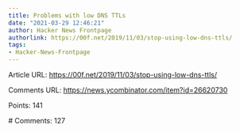 ```yaml
---
title: Problems with low DNS TTLs
date: "2021-03-29 12:46:21"
author: Hacker News Frontpage
authorlink: https://00f.net/2019/11/03/stop-using-low-dns-ttls/
tags:
- Hacker-News-Frontpage
---
```


<p>Article URL: <a href="https://00f.net/2019/11/03/stop-using-low-dns-ttls/">https://00f.net/2019/11/03/stop-using-low-dns-ttls/</a></p>
<p>Comments URL: <a href="https://news.ycombinator.com/item?id=26620730">https://news.ycombinator.com/item?id=26620730</a></p>
<p>Points: 141</p>
<p># Comments: 127</p>
